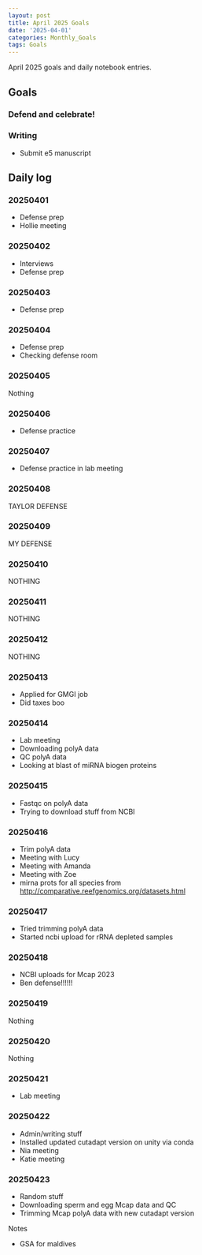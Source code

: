 ```yaml
---
layout: post
title: April 2025 Goals
date: '2025-04-01'
categories: Monthly_Goals
tags: Goals
---
```


April 2025 goals and daily notebook entries.

## Goals

### Defend and celebrate!

### Writing 

- Submit e5 manuscript  

## Daily log 

### 20250401

- Defense prep 
- Hollie meeting 

### 20250402

- Interviews 
- Defense prep 

### 20250403

- Defense prep 

### 20250404

- Defense prep 
- Checking defense room 

### 20250405

Nothing 

### 20250406

- Defense practice 

### 20250407

- Defense practice in lab meeting 

### 20250408

TAYLOR DEFENSE 

### 20250409

MY DEFENSE

### 20250410

NOTHING 

### 20250411

NOTHING 

### 20250412

NOTHING 

### 20250413

- Applied for GMGI job 
- Did taxes boo  

### 20250414

- Lab meeting 
- Downloading polyA data
- QC polyA data 
- Looking at blast of miRNA biogen proteins 

### 20250415

- Fastqc on polyA data 
- Trying to download stuff from NCBI

### 20250416

- Trim polyA data 
- Meeting with Lucy
- Meeting with Amanda
- Meeting with Zoe 
- mirna prots for all species from http://comparative.reefgenomics.org/datasets.html

### 20250417

- Tried trimming polyA data
- Started ncbi upload for rRNA depleted samples

### 20250418

- NCBI uploads for Mcap 2023 
- Ben defense!!!!!!

### 20250419

Nothing 

### 20250420

Nothing 

### 20250421

- Lab meeting 

### 20250422

- Admin/writing stuff 
- Installed updated cutadapt version on unity via conda 
- Nia meeting 
- Katie meeting

### 20250423

- Random stuff 
- Downloading sperm and egg Mcap data and QC
- Trimming Mcap polyA data with new cutadapt version

Notes 

- GSA for maldives